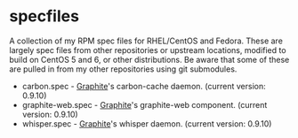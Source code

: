 specfiles
=========

A collection of my RPM spec files for RHEL/CentOS and Fedora. These are largely spec files from other repositories or upstream locations, modified to build on CentOS 5 and 6, or other distributions. Be aware that some of these are pulled in from my other repositories using git submodules.

* carbon.spec - [Graphite](http://graphite.wikidot.com/)'s carbon-cache daemon. (current version: 0.9.10)
* graphite-web.spec - [Graphite](http://graphite.wikidot.com/)'s graphite-web component. (current version: 0.9.10)
* whisper.spec - [Graphite](http://graphite.wikidot.com/)'s whisper daemon. (current version: 0.9.10)

